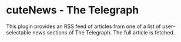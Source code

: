 # cuteNews - The Telegraph

This plugin provides an RSS feed of articles from one of a list of user-selectable news sections of The Telegraph. The full article is fetched.

